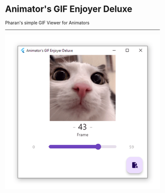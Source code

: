 
# Animator's GIF Enjoyer Deluxe
Pharan's simple GIF Viewer for Animators

---

![](/_readmeassets/firefox_2023-10-28_PM013156.gif)